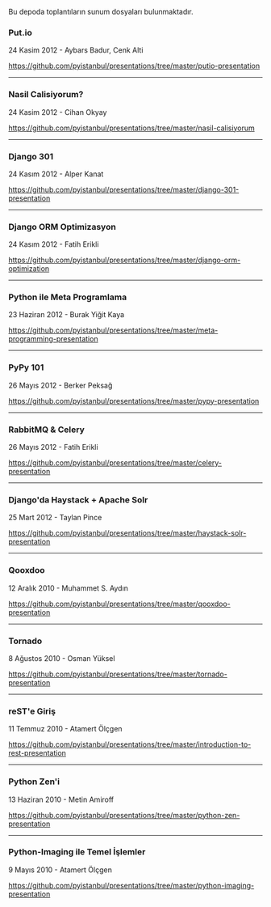 Bu depoda toplantıların sunum dosyaları bulunmaktadır.

### Put.io

24 Kasim 2012 - Aybars Badur, Cenk Alti

<https://github.com/pyistanbul/presentations/tree/master/putio-presentation>

------------------------------------

### Nasil Calisiyorum?

24 Kasim 2012 - Cihan Okyay

<https://github.com/pyistanbul/presentations/tree/master/nasil-calisiyorum>

------------------------------------

### Django 301

24 Kasım 2012 - Alper Kanat

<https://github.com/pyistanbul/presentations/tree/master/django-301-presentation>

------------------------------------

### Django ORM Optimizasyon

24 Kasım 2012 - Fatih Erikli

<https://github.com/pyistanbul/presentations/tree/master/django-orm-optimization>

------------------------------------

### Python ile Meta Programlama

23 Haziran 2012 - Burak Yiğit Kaya

<https://github.com/pyistanbul/presentations/tree/master/meta-programming-presentation>

------------------------------------

### PyPy 101

26 Mayıs 2012 - Berker Peksağ

<https://github.com/pyistanbul/presentations/tree/master/pypy-presentation>

------------------------------------

### RabbitMQ & Celery

26 Mayıs 2012 - Fatih Erikli

<https://github.com/pyistanbul/presentations/tree/master/celery-presentation>

------------------------------------

### Django'da Haystack + Apache Solr

25 Mart 2012 - Taylan Pince

<https://github.com/pyistanbul/presentations/tree/master/haystack-solr-presentation>

------------------------------------

### Qooxdoo

12 Aralık 2010 - Muhammet S. Aydın

<https://github.com/pyistanbul/presentations/tree/master/qooxdoo-presentation>

------------------------------------

### Tornado

8 Ağustos 2010 - Osman Yüksel

<https://github.com/pyistanbul/presentations/tree/master/tornado-presentation>

------------------------------------

### reST'e Giriş

11 Temmuz 2010 - Atamert Ölçgen

<https://github.com/pyistanbul/presentations/tree/master/introduction-to-rest-presentation>

------------------------------------

### Python Zen'i

13 Haziran 2010 - Metin Amiroff

<https://github.com/pyistanbul/presentations/tree/master/python-zen-presentation>

------------------------------------

### Python-Imaging ile Temel İşlemler

9 Mayıs 2010 - Atamert Ölçgen

<https://github.com/pyistanbul/presentations/tree/master/python-imaging-presentation>
